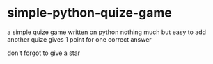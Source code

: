 # simple-python-quize-game
a simple quize game written on python nothing much but easy to add another quize gives 1 point for one correct answer

don't forgot to give a star
